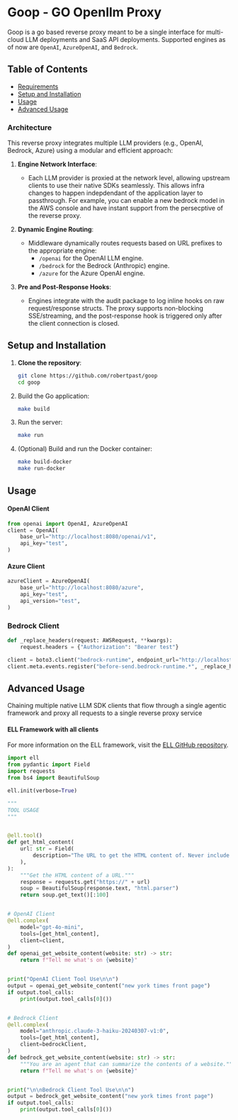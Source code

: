 # Goop - GO Openllm Proxy

Goop is a go based reverse proxy meant to be a single interface for multi-cloud LLM deployments and SaaS API deployments. Supported engines as of now are `OpenAI`, `AzureOpenAI`, and `Bedrock`. 

## Table of Contents
- [Requirements](#requirements)
- [Setup and Installation](#setup-and-installation)
- [Usage](#usage)
- [Advanced Usage](#advanced-usage)

### Architecture

This reverse proxy integrates multiple LLM providers (e.g., OpenAI, Bedrock, Azure) using a modular and efficient approach:

1. **Engine Network Interface**:
   - Each LLM provider is proxied at the network level, allowing upstream clients to use their native SDKs seamlessly. This allows infra changes to happen indepdendant of the application layer to passthrough. For example, you can enable a new bedrock model in the AWS console and have instant support from the persecptive of the reverse proxy. 

2. **Dynamic Engine Routing**:
   - Middleware dynamically routes requests based on URL prefixes to the appropriate engine:
     - `/openai` for the OpenAI LLM engine.
     - `/bedrock` for the Bedrock (Anthropic) engine.
     - `/azure` for the Azure OpenAI engine.

3. **Pre and Post-Response Hooks**:
   - Engines integrate with the audit package to log inline hooks on raw request/response structs. The proxy supports non-blocking SSE/streaming, and the post-response hook is triggered only after the client connection is closed.


## Setup and Installation

1. **Clone the repository**:
   ```bash
   git clone https://github.com/robertpast/goop
   cd goop
   ```

2. Build the Go application:
   ```bash
   make build
   ```

3. Run the server:
   ```bash
   make run
   ```

4. (Optional) Build and run the Docker container:
   ```bash
   make build-docker
   make run-docker
   ```

## Usage 

#### OpenAI Client

```python
from openai import OpenAI, AzureOpenAI
client = OpenAI(
    base_url="http://localhost:8080/openai/v1",
    api_key="test",
)
```

#### Azure Client
```python
azureClient = AzureOpenAI(
    base_url="http://localhost:8080/azure",
    api_key="test",
    api_version="test",
)
```

### Bedrock Client
```python
def _replace_headers(request: AWSRequest, **kwargs):
    request.headers = {"Authorization": "Bearer test"}

client = boto3.client("bedrock-runtime", endpoint_url="http://localhost:8080/bedrock")
client.meta.events.register("before-send.bedrock-runtime.*", _replace_headers)
```

## Advanced Usage

Chaining multiple native LLM SDK clients that flow through a single agentic framework and proxy all requests to a single reverse proxy service

#### ELL Framework with all clients

For more information on the ELL framework, visit the [ELL GitHub repository](https://github.com/MadcowD/ell/).

```python
import ell
from pydantic import Field
import requests
from bs4 import BeautifulSoup

ell.init(verbose=True)

"""
TOOL USAGE
"""


@ell.tool()
def get_html_content(
    url: str = Field(
        description="The URL to get the HTML content of. Never include the protocol (like http:// or https://)"
    ),
):
    """Get the HTML content of a URL."""
    response = requests.get("https://" + url)
    soup = BeautifulSoup(response.text, "html.parser")
    return soup.get_text()[:100]


# OpenAI Client 
@ell.complex(
    model="gpt-4o-mini",
    tools=[get_html_content],
    client=client,
)
def openai_get_website_content(website: str) -> str:
    return f"Tell me what's on {website}"


print("OpenAI Client Tool Use\n\n")
output = openai_get_website_content("new york times front page")
if output.tool_calls:
    print(output.tool_calls[0]())


# Bedrock Client
@ell.complex(
    model="anthropic.claude-3-haiku-20240307-v1:0",
    tools=[get_html_content],
    client=bedrockClient,
)
def bedrock_get_website_content(website: str) -> str:
    """You are an agent that can summarize the contents of a website."""
    return f"Tell me what's on {website}"


print("\n\nBedrock Client Tool Use\n\n")
output = bedrock_get_website_content("new york times front page")
if output.tool_calls:
    print(output.tool_calls[0]())


```